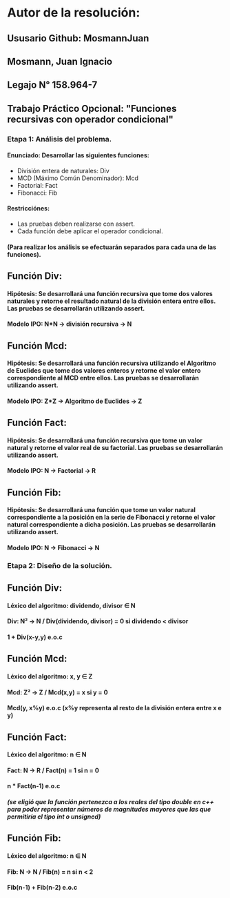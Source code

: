# **Autor de la resolución:** 

## **Ususario Github:** MosmannJuan

## Mosmann, Juan Ignacio

## **Legajo N°** 158.964-7

## **Trabajo Práctico Opcional:** "Funciones recursivas con operador condicional"
  
### **Etapa 1: Análisis del problema.**

#### **Enunciado:** Desarrollar las siguientes funciones: 
* División entera de naturales: Div
* MCD (Máximo Común Denominador): Mcd
* Factorial: Fact
* Fibonacci: Fib

#### Restricciónes: 
- Las pruebas deben realizarse con assert.
- Cada función debe aplicar el operador condicional.

#### (Para realizar los análisis se efectuarán separados para cada una de las funciones).

## **Función Div:**

#### **Hipótesis:** Se desarrollará una función recursiva que tome dos valores naturales y retorne el resultado natural de la división entera entre ellos. Las pruebas se desarrollarán utilizando assert.

#### **Modelo IPO:** N*N → división recursiva → N


## **Función Mcd:**

#### **Hipótesis:** Se desarrollará una función recursiva utilizando el Algoritmo de Euclides que tome dos valores enteros y retorne el valor entero correspondiente al MCD entre ellos. Las pruebas se desarrollarán utilizando assert.

#### **Modelo IPO:** Z*Z → Algoritmo de Euclides → Z


## **Función Fact:** 

#### **Hipótesis:** Se desarrollará una función recursiva que tome un valor natural y retorne el valor real de su factorial. Las pruebas se desarrollarán utilizando assert.

#### **Modelo IPO:** N → Factorial → R


## **Función Fib:**

#### **Hipótesis:** Se desarrollará una función que tome un valor natural correspondiente a la posición en la serie de Fibonacci y retorne el valor natural correspondiente a dicha posición. Las pruebas se desarrollarán utilizando assert.

#### **Modelo IPO:** N → Fibonacci → N


### **Etapa 2: Diseño de la solución.**

## **Función Div:** 

#### Léxico del algoritmo: dividendo, divisor ∈ N
#### Div: N² → N / Div(dividendo, divisor) =  0          si   dividendo < divisor
####                                          1 + Div(x-y,y)  e.o.c


## **Función Mcd:**

#### Léxico del algoritmo: x, y ∈ Z 
#### Mcd:  Z² → Z / Mcd(x,y) =  x      si   y = 0
####                            Mcd(y, x%y) e.o.c (x%y representa al resto de la división entera entre x e y)


## **Función Fact:**

#### Léxico del algoritmo: n ∈ N
#### Fact: N → R / Fact(n) =   1           si   n = 0
####                           n * Fact(n-1)   e.o.c
##### (se eligió que la función pertenezca a los reales del tipo double en c++ para poder representar números de magnitudes mayores que las que permitiría el tipo int o unsigned)



## **Función Fib:**

#### Léxico del algoritmo: n ∈ N
#### Fib: N → N / Fib(n) =   n             si    n < 2
####                         Fib(n-1) + Fib(n-2) e.o.c
